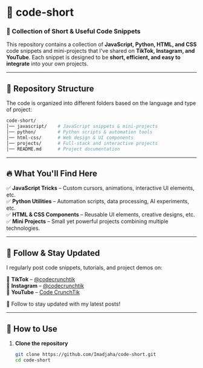 # 📌 code-short

### 🚀 Collection of Short & Useful Code Snippets  

This repository contains a collection of **JavaScript, Python, HTML, and CSS** code snippets and mini-projects that I've shared on **TikTok, Instagram, and YouTube**. Each snippet is designed to be **short, efficient, and easy to integrate** into your own projects.  

---

## 📂 Repository Structure

The code is organized into different folders based on the language and type of project:

```bash
code-short/
│── javascript/    # JavaScript snippets & mini-projects
│── python/        # Python scripts & automation tools
│── html-css/      # Web design & UI components
│── projects/      # Full-stack and interactive projects
│── README.md      # Project documentation

```

---

## 🔥 What You'll Find Here

✅ **JavaScript Tricks** – Custom cursors, animations, interactive UI elements, etc.  
✅ **Python Utilities** – Automation scripts, data processing, AI experiments, etc.  
✅ **HTML & CSS Components** – Reusable UI elements, creative designs, etc.  
✅ **Mini Projects** – Small yet powerful projects combining multiple technologies.  

---

## 📲 Follow & Stay Updated  

I regularly post code snippets, tutorials, and project demos on:  

📌 **TikTok** – [@codecrunchtik](https://www.tiktok.com/@codecrunchtik)  
📌 **Instagram** – [@codecrunchtik](https://www.instagram.com/codecrunchtik)  
📌 **YouTube** – [Code CrunchTik](https://www.youtube.com/@codecrunchtik)

🔔 Follow to stay updated with my latest posts!  

---

## 🚀 How to Use  

1. **Clone the repository**  
   ```bash
   git clone https://github.com/Imadjaha/code-short.git
   cd code-short
